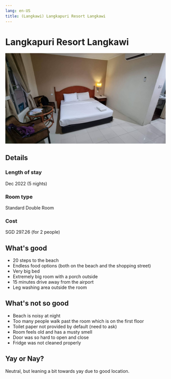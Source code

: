 ```yaml
---
lang: en-US
title: (Langkawi) Langkapuri Resort Langkawi
---
```


# Langkapuri Resort Langkawi

![img](/langkapuri.jpg)

## Details
### Length of stay 
Dec 2022 (5 nights)

### Room type 
Standard Double Room

### Cost 
SGD 297.26 (for 2 people)

## What's good
- 20 steps to the beach
- Endless food options (both on the beach and the shopping street)
- Very big bed
- Extremely big room with a porch outside
- 15 minutes drive away from the airport
- Leg washing area outside the room

## What's not so good
- Beach is noisy at night
- Too many people walk past the room which is on the first floor
- Toilet paper not provided by default (need to ask)
- Room feels old and has a musty smell
- Door was so hard to open and close
- Fridge was not cleaned properly

## Yay or Nay?
Neutral, but leaning a bit towards yay due to good location.